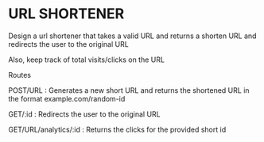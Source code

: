 # URL SHORTENER

Design a url shortener that takes a valid URL and returns a shorten URL
and redirects the user to the original URL

Also, keep track of total visits/clicks on the URL

Routes

POST/URL : Generates a new short URL and returns the
           shortened URL in the format example.com/random-id

GET/:id  : Redirects the user to the original URL

GET/URL/analytics/:id : Returns the clicks for the provided short id

